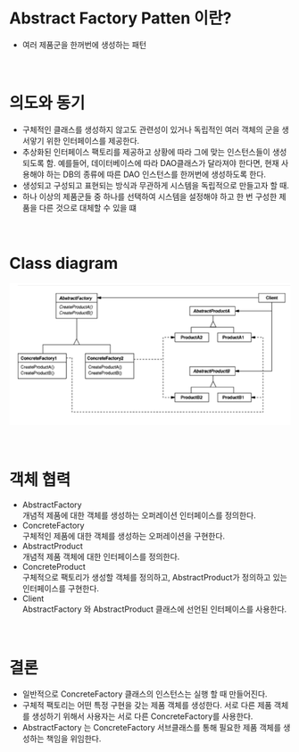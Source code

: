 
Abstract Factory Patten 이란?
=====================
- 여러 제품군을 한꺼번에 생성하는 패턴
  </br></br></br>


# 의도와 동기
- 구체적인 클래스를 생성하지 않고도 관련성이 있거나 독립적인 여러 객체의 군을 생서앟기 위한 인터페이스를 제공한다.
- 추상화된 인터페이스 팩토리를 제공하고 상황에 따라 그에 맞는 인스턴스들이 생성되도록 함. 예를들어, 데이터베이스에 따라 DAO클래스가 달라져야
한다면, 현재 사용해야 하는 DB의 종류에 따른 DAO 인스턴스를 한꺼번에 생성하도록 한다.
- 생성되고 구성되고 표현되는 방식과 무관하게 시스템을 독립적으로 만들고자 할 때.
- 하나 이상의 제품군들 중 하나를 선택하여 시스템을 설정해야 하고 한 번 구성한 제품을 다른 것으로
대체할 수 있을 떄
  </br></br></br>

# Class diagram
![screensh](../img/abstractFactoryPattern.PNG)
</br></br></br>

# 객체 협력
- AbstractFactory</br>
  개념적 제품에 대한 객체를 생성하는 오퍼레이션 인터페이스를 정의한다.
- ConcreteFactory</br>
  구체적인 제품에 대한 객체를 생성하는 오퍼레이션을 구현한다.
- AbstractProduct</br>
  개념적 제품 객체에 대한 인터페이스를 정의한다.
- ConcreteProduct</br>
  구체적으로 팩토리가 생성할 객체를 정의하고, AbstractProduct가 정의하고 있는 인터페이스를 구현한다.
- Client</br>
  AbstractFactory 와 AbstractProduct 클래스에 선언된 인터페이스를 사용한다.
  </br></br></br>

# 결론
- 일반적으로 ConcreteFactory 클래스의 인스턴스는 실행 할 때 만들어진다.
- 구체적 팩토리는 어떤 특정 구현을 갖는 제품 객체를 생성한다. 서로 다른 제품 객체를 생성하기 위해서 사용자는 서로 다른
  ConcreteFactory를 사용한다.
- AbstractFactory 는 ConcreteFactory 서브클래스를 통해 필요한 제품 객체를 생성하는 책임을 위임한다.